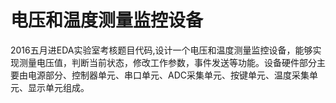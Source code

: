 # 电压和温度测量监控设备
2016五月进EDA实验室考核题目代码,设计一个电压和温度测量监控设备，能够实现测量电压值，判断当前状态，修改工作参数，事件发送等功能。设备硬件部分主要由电源部分、控制器单元、串口单元、ADC采集单元、按键单元、温度采集单元、显示单元组成。
